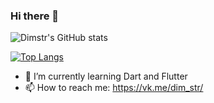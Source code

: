### Hi there 👋

![Dimstr's GitHub stats](https://github-readme-stats.vercel.app/api?username=dimstr&show_icons=true)

[![Top Langs](https://github-readme-stats.vercel.app/api/top-langs/?username=dimstr&hide=javascript&count_private=true&langs_count=10&layout=compact)](https://github.com/anuraghazra/github-readme-stats)

<!--START_SECTION:waka-->
<!--END_SECTION:waka-->

- 🌱 I’m currently learning Dart and Flutter
- 📫 How to reach me: https://vk.me/dim_str/


